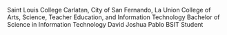 Saint Louis College
Carlatan, City of San Fernando, La Union
College of Arts, Science, Teacher Education, and Information Technology
Bachelor of Science in Information Technology
David Joshua Pablo
BSIT Student